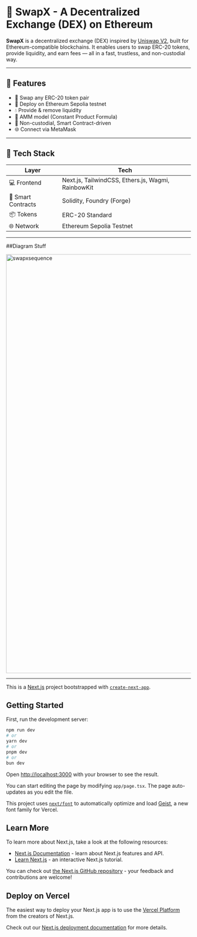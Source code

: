 # 🔄 SwapX - A Decentralized Exchange (DEX) on Ethereum

**SwapX** is a decentralized exchange (DEX) inspired by [Uniswap V2](https://docs.uniswap.org/protocol/V2/), built for Ethereum-compatible blockchains. It enables users to swap ERC-20 tokens, provide liquidity, and earn fees — all in a fast, trustless, and non-custodial way.

---

## 🚀 Features

- 💱 Swap any ERC-20 token pair
- 🧪 Deploy on Ethereum Sepolia testnet
- 💧 Provide & remove liquidity
- 🧠 AMM model (Constant Product Formula)
- 🔐 Non-custodial, Smart Contract-driven
- 🌐 Connect via MetaMask

---

## 🧰 Tech Stack

| Layer     | Tech                         |
|-----------|------------------------------|
| 💻 Frontend | Next.js, TailwindCSS, Ethers.js, Wagmi, RainbowKit |
| 🧠 Smart Contracts | Solidity, Foundry (Forge) |
| 📦 Tokens | ERC-20 Standard |
| 🌐 Network | Ethereum Sepolia Testnet |

---

##Diagram Stuff 


<img width="3840" height="1141" alt="swapxsequence" src="https://github.com/user-attachments/assets/097dd704-1e71-4550-ac11-d1f8addcde9a" />










---

This is a [Next.js](https://nextjs.org) project bootstrapped with [`create-next-app`](https://nextjs.org/docs/app/api-reference/cli/create-next-app).

## Getting Started

First, run the development server:

```bash
npm run dev
# or
yarn dev
# or
pnpm dev
# or
bun dev
```

Open [http://localhost:3000](http://localhost:3000) with your browser to see the result.

You can start editing the page by modifying `app/page.tsx`. The page auto-updates as you edit the file.

This project uses [`next/font`](https://nextjs.org/docs/app/building-your-application/optimizing/fonts) to automatically optimize and load [Geist](https://vercel.com/font), a new font family for Vercel.

## Learn More

To learn more about Next.js, take a look at the following resources:

- [Next.js Documentation](https://nextjs.org/docs) - learn about Next.js features and API.
- [Learn Next.js](https://nextjs.org/learn) - an interactive Next.js tutorial.

You can check out [the Next.js GitHub repository](https://github.com/vercel/next.js) - your feedback and contributions are welcome!

## Deploy on Vercel

The easiest way to deploy your Next.js app is to use the [Vercel Platform](https://vercel.com/new?utm_medium=default-template&filter=next.js&utm_source=create-next-app&utm_campaign=create-next-app-readme) from the creators of Next.js.

Check out our [Next.js deployment documentation](https://nextjs.org/docs/app/building-your-application/deploying) for more details.
